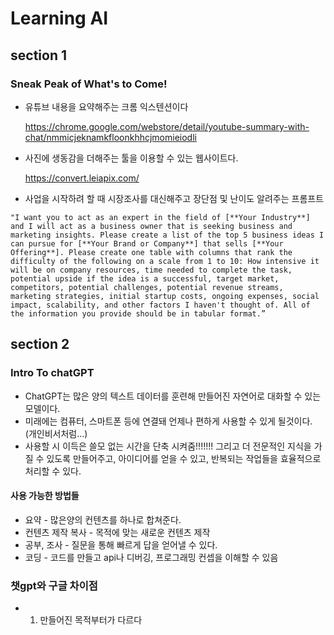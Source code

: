 # Learning AI

## section 1

### Sneak Peak of What's to Come!

- 유튜브 내용을 요약해주는 크롬 익스텐션이다

  https://chrome.google.com/webstore/detail/youtube-summary-with-chat/nmmicjeknamkfloonkhhcjmomieiodli

- 사진에 생동감을 더해주는 툴을 이용할 수 있는 웹사이트다.

  https://convert.leiapix.com/

- 사업을 시작하려 할 때 시장조사를 대신해주고 장단점 및 난이도 알려주는 프롬프트

```readme
"I want you to act as an expert in the field of [**Your Industry**] and I will act as a business owner that is seeking business and marketing insights. Please create a list of the top 5 business ideas I can pursue for [**Your Brand or Company**] that sells [**Your Offering**]. Please create one table with columns that rank the difficulty of the following on a scale from 1 to 10: How intensive it will be on company resources, time needed to complete the task, potential upside if the idea is a successful, target market, competitors, potential challenges, potential revenue streams, marketing strategies, initial startup costs, ongoing expenses, social impact, scalability, and other factors I haven't thought of. All of the information you provide should be in tabular format.”
```

## section 2

### Intro To chatGPT

- ChatGPT는 많은 양의 텍스트 데이터를 훈련해 만들어진 자연어로 대화할 수 있는 모델이다.
- 미래에는 컴퓨터, 스마트폰 등에 연결돼 언제나 편하게 사용할 수 있게 될것이다. (개인비서처럼...)
- 사용할 시 이득은 쓸모 없는 시간을 단축 시켜줌!!!!!!! 그리고 더 전문적인 지식을 가질 수 있도록 만들어주고, 아이디어를 얻을 수 있고, 반복되는 작업들을 효율적으로 처리할 수 있다.

#### 사용 가능한 방법들

- 요약 - 많은양의 컨텐츠를 하나로 합쳐준다.
- 컨텐츠 제작 복사 - 목적에 맞는 새로운 컨텐츠 제작
- 공부, 조사 - 질문을 통해 빠르게 답을 얻어낼 수 있다.
- 코딩 - 코드를 만들고 api나 디버깅, 프로그래밍 컨셉을 이해할 수 있음

### 챗gpt와 구글 차이점

- 1. 만들어진 목적부터가 다르다 
